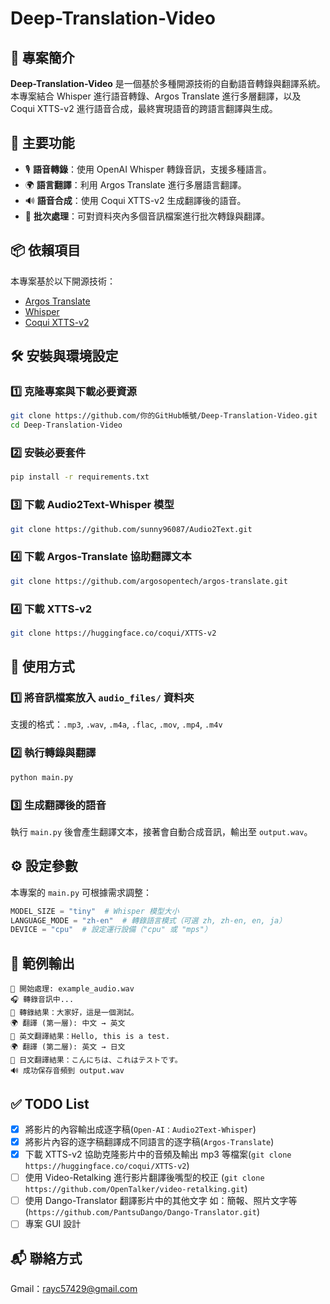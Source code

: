 # Deep-Translation-Video

## 📌 專案簡介
**Deep-Translation-Video** 是一個基於多種開源技術的自動語音轉錄與翻譯系統。本專案結合 Whisper 進行語音轉錄、Argos Translate 進行多層翻譯，以及 Coqui XTTS-v2 進行語音合成，最終實現語音的跨語言翻譯與生成。

## 🚀 主要功能
- 🎙 **語音轉錄**：使用 OpenAI Whisper 轉錄音訊，支援多種語言。
- 🌍 **語言翻譯**：利用 Argos Translate 進行多層語言翻譯。
- 🔊 **語音合成**：使用 Coqui XTTS-v2 生成翻譯後的語音。
- 📂 **批次處理**：可對資料夾內多個音訊檔案進行批次轉錄與翻譯。

## 📦 依賴項目
本專案基於以下開源技術：
- [Argos Translate](https://github.com/argosopentech/argos-translate)
- [Whisper](https://github.com/openai/whisper)
- [Coqui XTTS-v2](https://huggingface.co/coqui/XTTS-v2)

## 🛠 安裝與環境設定
### 1️⃣ 克隆專案與下載必要資源
```bash
git clone https://github.com/你的GitHub帳號/Deep-Translation-Video.git
cd Deep-Translation-Video
```

### 2️⃣ 安裝必要套件
```bash
pip install -r requirements.txt
```

### 3️⃣ 下載 Audio2Text-Whisper 模型
```bash
git clone https://github.com/sunny96087/Audio2Text.git
```
### 4️⃣ 下載 Argos-Translate 協助翻譯文本
```bash
git clone https://github.com/argosopentech/argos-translate.git
```

### 4️⃣ 下載 XTTS-v2
```bash
git clone https://huggingface.co/coqui/XTTS-v2
```

## 📂 使用方式
### 1️⃣ 將音訊檔案放入 `audio_files/` 資料夾
支援的格式：`.mp3`, `.wav`, `.m4a`, `.flac`, `.mov`, `.mp4`, `.m4v`

### 2️⃣ 執行轉錄與翻譯
```bash
python main.py
```

### 3️⃣ 生成翻譯後的語音
執行 `main.py` 後會產生翻譯文本，接著會自動合成音訊，輸出至 `output.wav`。

## ⚙️ 設定參數
本專案的 `main.py` 可根據需求調整：
```python
MODEL_SIZE = "tiny"  # Whisper 模型大小
LANGUAGE_MODE = "zh-en"  # 轉錄語言模式（可選 zh, zh-en, en, ja）
DEVICE = "cpu"  # 設定運行設備（"cpu" 或 "mps"）
```

## 📝 範例輸出
```plaintext
🎤 開始處理: example_audio.wav
🎧 轉錄音訊中...
📝 轉錄結果：大家好，這是一個測試。
🌍 翻譯 (第一層): 中文 → 英文
📝 英文翻譯結果：Hello, this is a test.
🌍 翻譯 (第二層): 英文 → 日文
📝 日文翻譯結果：こんにちは、これはテストです。
🔊 成功保存音頻到 output.wav
```

## ✅ TODO List
- [x] 將影片的內容輸出成逐字稿(`Open-AI：Audio2Text-Whisper`)
- [x] 將影片內容的逐字稿翻譯成不同語言的逐字稿(`Argos-Translate`)
- [x] 下載 XTTS-v2 協助克隆影片中的音頻及輸出 mp3 等檔案(`git clone https://huggingface.co/coqui/XTTS-v2`)
- [ ] 使用 Video-Retalking 進行影片翻譯後嘴型的校正 (`git clone https://github.com/OpenTalker/video-retalking.git`)
- [ ] 使用 Dango-Translator 翻譯影片中的其他文字 如：簡報、照片文字等 (`https://github.com/PantsuDango/Dango-Translator.git`)
- [ ] 專案 GUI 設計

## 📬 聯絡方式
Gmail：rayc57429@gmail.com





